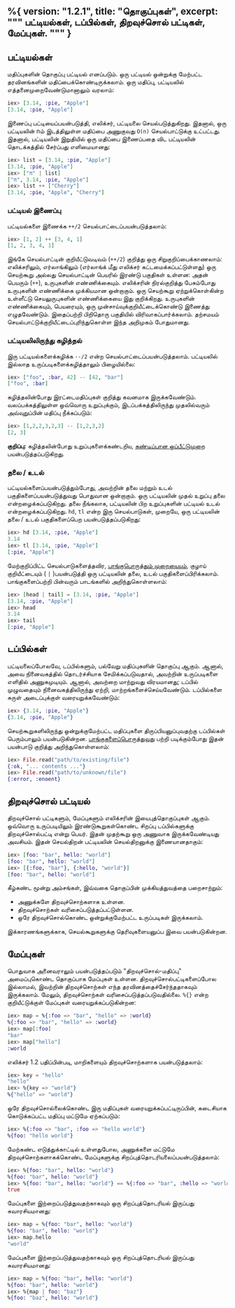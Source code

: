%{
  version: "1.2.1",
  title: "தொகுப்புகள்",
  excerpt: """
  பட்டியல்கள், டப்பில்கள், திறவுச்சொல் பட்டிகள், மேப்புகள்.
  """
}
---

## பட்டியல்கள்

மதிப்புகளின் தொகுப்பு பட்டியல் எனப்படும். ஒரு பட்டியல் ஒன்றுக்கு மேற்பட்ட தரவினங்களின் மதிப்பைக்கொண்டிருக்கலாம். ஒரு மதிப்பு, பட்டியலில் எத்தனைமுறைவேண்டுமானாலும் வரலாம்:

```elixir
iex> [3.14, :pie, "Apple"]
[3.14, :pie, "Apple"]
```

இணைப்பு பட்டியைப்பயன்படுத்தி, எலிக்சர், பட்டியலை செயல்படுத்துகிறது. இதனால், ஒரு பட்டியலின் nம் இடத்திலுள்ள மதிப்பை அணுகுவது `O(n)` செயல்பாட்டுக்கு உட்பட்டது. இதனால், பட்டியலின் இறுதியில் ஒரு மதிப்பை இணைப்பதை விட பட்டியலின் தொடக்கத்தில் சேர்ப்பது எளிமையானது:

```elixir
iex> list = [3.14, :pie, "Apple"]
[3.14, :pie, "Apple"]
iex> ["π" | list]
["π", 3.14, :pie, "Apple"]
iex> list ++ ["Cherry"]
[3.14, :pie, "Apple", "Cherry"]
```

### பட்டியல் இணைப்பு

பட்டியல்களை இணைக்க `++/2` செயல்பாட்டைப்பயன்படுத்தலாம்:

```elixir
iex> [1, 2] ++ [3, 4, 1]
[1, 2, 3, 4, 1]
```

இங்கே செயல்பாட்டின் குறியீட்டுவடிவம் (`++/2`) குறித்து ஒரு சிறுகுறிப்பைக்காணலாம்: எலிக்சரிலும், எர்லாங்கிலும் (எர்லாங்க் மீது எலிக்சர் கட்டமைக்கப்பட்டுள்ளது) ஒரு செயற்கூறு அல்லது செயல்பாட்டின் பெயரில் இரண்டு பகுதிகள் உள்ளன: அதன் பெயரும் (`++`), உருபுகளின் எண்ணிக்கையும். எலிக்சரின் நிரல்குறித்து பேசும்போது உருபுகளின் எண்ணிக்கை முக்கியமான ஒன்றாகும். ஒரு செயற்கூறு ஏற்றுக்கொள்கின்ற உள்ளீட்டு செயலுருபுகளின் எண்ணிக்கையை இது குறிக்கிறது. உருபுகளின் எண்ணிக்கையும், பெயரையும், ஒரு முன்சாய்வுக்குறியீட்டைக்கொண்டு இணைத்து எழுதவேண்டும். இதைப்பற்றி பிறிதொரு பகுதியில் விரிவாகப்பார்க்கலாம். தற்சமயம் செயல்பாட்டுக்குறியீட்டைப்புரிந்துகொள்ள இந்த அறிமுகம் போதுமானது.

### பட்டியலிலிருந்து கழித்தல்

இரு பட்டியல்களைக்கழிக்க `--/2` என்ற செயல்பாட்டைப்பயன்படுத்தலாம். பட்டியலில் இல்லாத உருப்படிகளைக்கழித்தாலும் பிழையில்லை:

```elixir
iex> ["foo", :bar, 42] -- [42, "bar"]
["foo", :bar]
```

கழித்தலின்போது இரட்டைமதிப்புகள் குறித்து கவனமாக இருக்கவேண்டும். வலப்பக்கத்திலுள்ள ஒவ்வொரு உறுப்புக்கும், இடப்பக்கத்திலிருந்து முதலில்வரும் அவ்வுறுப்பின் மதிப்பு நீக்கப்படும்:

```elixir
iex> [1,2,2,3,2,3] -- [1,2,3,2]
[2, 3]
```

**குறிப்பு:** கழித்தலின்போது உறுப்புகளைக்கண்டறிய, [கண்டிப்பான ஒப்பீட்டுமுறை](basics.md#ஒப்பீட்டு-செயல்பாடுகள்) பயன்படுத்தப்படுகிறது.

### தலை / உடல்

பட்டியல்களைப்பயன்படுத்தும்போது, அவற்றின் தலை மற்றும் உடல் பகுதிகளைப்பயன்படுத்துவது பொதுவான ஒன்றாகும். ஒரு பட்டியலின் முதல் உறுப்பு தலை என்றழைக்கப்படுகிறது. தலை நீங்கலாக, பட்டியலின் பிற உறுப்புகளின் பட்டியல் உடல் என்றழைக்கப்படுகிறது. `hd`, `tl` என்ற இரு செயல்பாடுகள், முறையே, ஒரு பட்டியலின் தலை / உடல் பகுதிகளைப்பெற பயன்படுத்தப்படுகிறது:

```elixir
iex> hd [3.14, :pie, "Apple"]
3.14
iex> tl [3.14, :pie, "Apple"]
[:pie, "Apple"]
```

மேற்குறிப்பிட்ட செயல்பாடுகளைத்தவிர, [பாங்குபொருத்தும் முறையையும்](/ta/lessons/basics/pattern_matching), குழாய் குறியீட்டையும் ( `|` )பயன்படுத்தி ஒரு பட்டியலின் தலை, உடல் பகுதிகளைப்பிரிக்கலாம். பாங்குகளைப்பற்றி பின்வரும் பாடங்களில் அறிந்துகொள்ளலாம்:

```elixir
iex> [head | tail] = [3.14, :pie, "Apple"]
[3.14, :pie, "Apple"]
iex> head
3.14
iex> tail
[:pie, "Apple"]
```

## டப்பில்கள்

பட்டியலைப்போலவே, டப்பில்களும், பல்வேறு மதிப்புகளின் தொகுப்பு ஆகும். ஆனால், அவை நினைவகத்தில் தொடர்ச்சியாக சேமிக்கப்படுவதால், அவற்றின் உருப்படிகளை எளிதில் அணுகமுடியும். ஆனால், அவற்றை மாற்றுவது விரயமானது; டப்பில் முழுவதையும் நினைவகத்திலிருந்து ஏற்றி, மாற்றங்களைச்செய்யவேண்டும். டப்பில்களை சுருள் அடைப்புக்குள் வரையறுக்கவேண்டும்:

```elixir
iex> {3.14, :pie, "Apple"}
{3.14, :pie, "Apple"}
```

செயற்கூறுகளிலிருந்து ஒன்றுக்குமேற்பட்ட மதிப்புகளை திருப்பியனுப்புவதற்கு டப்பில்கள் பெரும்பாலும் பயன்படுகின்றன. [பாங்குகளைப்பொருத்துவது](/ta/lessons/basics/pattern_matching) பற்றி படிக்கும்போது இதன் பயன்பாடு குறித்து அறிந்துகொள்ளலாம்:

```elixir
iex> File.read("path/to/existing/file")
{:ok, "... contents ..."}
iex> File.read("path/to/unknown/file")
{:error, :enoent}
```

## திறவுச்சொல் பட்டியல்

திறவுச்சொல் பட்டிகளும், மேப்புகளும் எலிக்சரின் இயைபுத்தொகுப்புகள் ஆகும். ஒவ்வொரு உருப்படியிலும் இரண்டுகூறுகள்கொண்ட சிறப்பு டப்பில்களுக்கு திறவுச்சொல்பட்டி என்று பெயர். இதன் முதற்கூறு ஒரு அணுவாக இருக்கவேண்டியது அவசியம். இதன் செயல்திறன் பட்டியலின் செயல்திறனுக்கு இணையானதாகும்:

```elixir
iex> [foo: "bar", hello: "world"]
[foo: "bar", hello: "world"]
iex> [{:foo, "bar"}, {:hello, "world"}]
[foo: "bar", hello: "world"]
```

கீழ்கண்ட மூன்று அம்சங்கள், இவ்வகை தொகுப்பின் முக்கியத்துவத்தை பறைசாற்றும்:

+ அணுக்களே திறவுச்சொற்களாக உள்ளன.
+ திறவுச்சொற்கள் வரிசைப்படுத்தப்பட்டுள்ளன.
+ ஒரே திறவுச்சொல்கொண்ட ஒன்றுக்குமேற்பட்ட உருப்படிகள் இருக்கலாம்.

இக்காரணங்களுக்காக, செயல்கூறுகளுக்கு தெரிவுகளையனுப்ப இவை பயன்படுகின்றன.

## மேப்புகள்

பொதுவாக அனைவராலும் பயன்படுத்தப்படும் "திறவுச்சொல்-மதிப்பு" அமைப்புகொண்ட தொகுப்பாக மேப்புகள் உள்ளன. திறவுச்சொல்பட்டிகளைப்போல இல்லாமல், இவற்றின் திறவுச்சொற்கள் எந்த தரவினத்தைச்சேர்ந்ததாகவும் இருக்கலாம். மேலும், திறவுச்சொற்கள் வரிசைப்படுத்தப்படுவதில்லை. `%{}` என்ற குறியீட்டுக்குள் மேப்புகள் வரையறுக்கப்படுகின்றன:

```elixir
iex> map = %{:foo => "bar", "hello" => :world}
%{:foo => "bar", "hello" => :world}
iex> map[:foo]
"bar"
iex> map["hello"]
:world
```

எலிக்சர் 1.2 பதிப்பின்படி, மாறிகளையும் திறவுச்சொற்களாக பயன்படுத்தலாம்:

```elixir
iex> key = "hello"
"hello"
iex> %{key => "world"}
%{"hello" => "world"}
```

ஒரே திறவுச்சொல்லைக்கொண்ட இரு மதிப்புகள் வரையறுக்கப்பட்டிருப்பின், கடைசியாக கொடுக்கப்பட்ட மதிப்பு மட்டுமே ஏற்கப்படும்:

```elixir
iex> %{:foo => "bar", :foo => "hello world"}
%{foo: "hello world"}
```

மேற்கண்ட எடுத்துக்காட்டில் உள்ளதுபோல, அணுக்களை மட்டுமே திறவுச்சொற்களாகக்கொண்ட மேப்புகளுக்கு சிறப்புத்தொடரியலைப்பயன்படுத்தலாம்:

```elixir
iex> %{foo: "bar", hello: "world"}
%{foo: "bar", hello: "world"}
iex> %{foo: "bar", hello: "world"} == %{:foo => "bar", :hello => "world"}
true
```

மேப்புகளை இற்றைப்படுத்துவதற்காகவும் ஒரு சிறப்புத்தொடரியல் இருப்பது சுவாரசியமானது:

```elixir
iex> map = %{foo: "bar", hello: "world"}
%{foo: "bar", hello: "world"}
iex> map.hello
"world"
```

மேப்புகளை இற்றைப்படுத்துவதற்காகவும் ஒரு சிறப்புத்தொடரியல் இருப்பது சுவாரசியமானது:

```elixir
iex> map = %{foo: "bar", hello: "world"}
%{foo: "bar", hello: "world"}
iex> %{map | foo: "baz"}
%{foo: "baz", hello: "world"}
```
